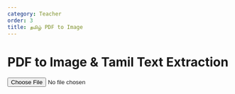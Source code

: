 ```yaml
---
category: Teacher
order: 3
title: தமிழ் PDF to Image
---
```

<script src="https://cdnjs.cloudflare.com/ajax/libs/pdf.js/2.16.105/pdf.min.js"></script>
<script src="https://cdn.jsdelivr.net/npm/tesseract.js@4.1.1/dist/tesseract.min.js"></script>
<script src="{{ site.baseurl }}/scripts/track.js"></script>

<h1>PDF to Image & Tamil Text Extraction</h1>
<input type="file" id="fileInput" accept="application/pdf">
<div id="output"></div>

 
<script src="{{ site.baseurl }}/scripts/pdf_to_text.js"></script>
<script>
tracker();
</script>
<div id="tracker"></div>